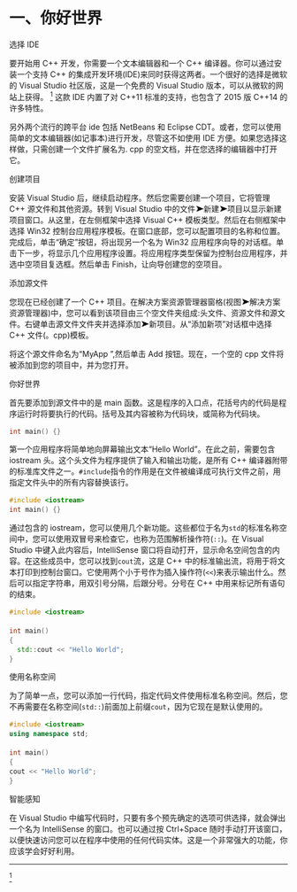 # 一、你好世界

选择 IDE

要开始用 C++ 开发，你需要一个文本编辑器和一个 C++ 编译器。你可以通过安装一个支持 C++ 的集成开发环境(IDE)来同时获得这两者。一个很好的选择是微软的 Visual Studio 社区版，这是一个免费的 Visual Studio 版本，可以从微软的网站上获得。 [<sup>1</sup>](#Fn1) 这款 IDE 内置了对 C++11 标准的支持，也包含了 2015 版 C++14 的许多特性。

另外两个流行的跨平台 ide 包括 NetBeans 和 Eclipse CDT。或者，您可以使用简单的文本编辑器(如记事本)进行开发，尽管这不如使用 IDE 方便。如果您选择这样做，只需创建一个文件扩展名为. cpp 的空文档，并在您选择的编辑器中打开它。

创建项目

安装 Visual Studio 后，继续启动程序。然后您需要创建一个项目，它将管理 C++ 源文件和其他资源。转到 Visual Studio 中的文件![image](img/arrow.jpg)新建![image](img/arrow.jpg)项目以显示新建项目窗口。从这里，在左侧框架中选择 Visual C++ 模板类型。然后在右侧框架中选择 Win32 控制台应用程序模板。在窗口底部，您可以配置项目的名称和位置。完成后，单击“确定”按钮，将出现另一个名为 Win32 应用程序向导的对话框。单击下一步，将显示几个应用程序设置。将应用程序类型保留为控制台应用程序，并选中空项目复选框。然后单击 Finish，让向导创建您的空项目。

添加源文件

您现在已经创建了一个 C++ 项目。在解决方案资源管理器窗格(视图![image](img/arrow.jpg)解决方案资源管理器)中，您可以看到该项目由三个空文件夹组成:头文件、资源文件和源文件。右键单击源文件文件夹并选择添加![image](img/arrow.jpg)新项目。从“添加新项”对话框中选择 C++ 文件(。cpp)模板。

将这个源文件命名为“MyApp ”,然后单击 Add 按钮。现在，一个空的 cpp 文件将被添加到您的项目中，并为您打开。

你好世界

首先要添加到源文件中的是 main 函数。这是程序的入口点，花括号内的代码是程序运行时将要执行的代码。括号及其内容被称为代码块，或简称为代码块。

```cpp
int main() {}
```

第一个应用程序将简单地向屏幕输出文本“Hello World”。在此之前，需要包含 iostream 头。这个头文件为程序提供了输入和输出功能，是所有 C++ 编译器附带的标准库文件之一。`#include`指令的作用是在文件被编译成可执行文件之前，用指定文件头中的所有内容替换该行。

```cpp
#include <iostream>
int main() {}
```

通过包含的 iostream，您可以使用几个新功能。这些都位于名为`std`的标准名称空间中，您可以使用双冒号来检查它，也称为范围解析操作符(`::`)。在 Visual Studio 中键入此内容后，IntelliSense 窗口将自动打开，显示命名空间包含的内容。在这些成员中，您可以找到`cout`流，这是 C++ 中的标准输出流，将用于将文本打印到控制台窗口。它使用两个小于号作为插入操作符(`<<`)来表示输出什么。然后可以指定字符串，用双引号分隔，后跟分号。分号在 C++ 中用来标记所有语句的结束。

```cpp
#include <iostream>

int main()
{
  std::cout << "Hello World";
}
```

使用名称空间

为了简单一点，您可以添加一行代码，指定代码文件使用标准名称空间。然后，您不再需要在名称空间(`std::`)前面加上前缀`cout`，因为它现在是默认使用的。

```cpp
#include <iostream>
using namespace std;

int main()
{
cout << "Hello World";
}
```

智能感知

在 Visual Studio 中编写代码时，只要有多个预先确定的选项可供选择，就会弹出一个名为 IntelliSense 的窗口。也可以通过按 Ctrl+Space 随时手动打开该窗口，以便快速访问您可以在程序中使用的任何代码实体。这是一个非常强大的功能，你应该学会好好利用。

________________

[<sup>1</sup>](#_Fn1)